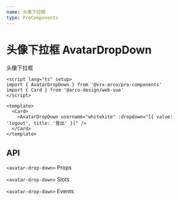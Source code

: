 ```yaml
---
name: 头像下拉框
type: ProComponents
---
```


<script setup lang="ts">
import {AvatarDropDown} from '@vrx-arco/pro-components';
import {Card} from '@arco-design/web-vue'
</script>

# 头像下拉框 AvatarDropDown

头像下拉框

<Card>
    <AvatarDropDown username="whitekite" :dropdown="[{ value: 'logout', title: '登出' }]"/>
</Card>

```vue
<script lang="ts" setup>
import { AvatarDropDown } from '@vrx-arco/pro-components'
import { Card } from '@arco-design/web-vue'
</script>

<template>
  <Card>
    <AvatarDropDown username="whitekite" :dropdown="[{ value: 'logout', title: '登出' }]" />
  </Card>
</template>
```

## API

`<avatar-drop-down>` Props

<ApiTable>
    <ApiTableLine prop="username" desc="用户名" type="string"  default="''" />
    <ApiTableLine prop="dropdown" desc="下拉框选项" type="UserAvatarDropDownItem[]" default="[]"  />
</ApiTable>

`<avatar-drop-down>` Slots

<SlotTable>
    <SlotTableLine slot="default" desc="头像内部渲染插槽"  />
    <SlotTableLine slot="content" desc="自定义下拉框渲染插槽"  />
</SlotTable>

`<avatar-drop-down>` Events

<EventTable>
    <EventTableLine event="select" desc="下拉框选择事件" attr="select: string"  />
</EventTable>
